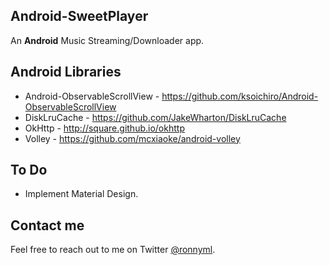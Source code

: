 Android-SweetPlayer
--------

An **Android** Music Streaming/Downloader app.

Android Libraries
-----

 * Android-ObservableScrollView - https://github.com/ksoichiro/Android-ObservableScrollView
 * DiskLruCache - https://github.com/JakeWharton/DiskLruCache
 * OkHttp - http://square.github.io/okhttp
 * Volley - https://github.com/mcxiaoke/android-volley

To Do
-----

 * Implement Material Design.


Contact me
-----

Feel free to reach out to me on Twitter [@ronnyml](https://twitter.com/ronnyml).